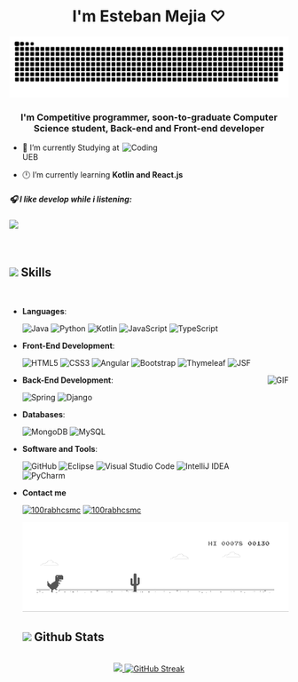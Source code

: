 <h1 align="center">I'm Esteban Mejia ♡</h1>
<div align="center">
  <img  src="https://github.com/1999AZZAR/1999AZZAR/blob/readme/resources/img/grid-snake.svg"
       alt="snake" /></a>
  <h3>I'm Competitive programmer, soon-to-graduate Computer Science student, Back-end and Front-end developer </h3>
</div>


<img align="right" alt="Coding" width="300" src="https://cdn.dribbble.com/users/1277312/screenshots/14733298/media/39b1045e593737587dd60e42c8422d1f.gif" >

-  🌳 I’m currently Studying at UEB 


-  🕛 I’m currently learning **Kotlin and React.js**


<h5>🎧 I like develop while i listening:</h5> 
<a href="https://open.spotify.com/intl-es/track/2CEf2gU5ZJamLXa3NrgAvA?si=1949b41b6dc64471" target="blank"><img src="https://img.shields.io/badge/Spotify-1ED760?style=for-the-badge&logo=spotify&logoColor=white"> </a>

<br>
<br>
<br>
 

## <img src="https://media2.giphy.com/media/QssGEmpkyEOhBCb7e1/giphy.gif?cid=ecf05e47a0n3gi1bfqntqmob8g9aid1oyj2wr3ds3mg700bl&rid=giphy.gif" width ="25"><b> Skills</b>
<br>

<p align="center">

- **Languages**:
  
    ![Java](https://img.shields.io/badge/java-%23ED8B00.svg?style=for-the-badge&logo=openjdk&logoColor=white)
    ![Python](https://img.shields.io/badge/Python%20-%2314354C.svg?style=for-the-badge&logo=python&logoColor=white)
    ![Kotlin](https://img.shields.io/badge/kotlin-%237F52FF.svg?style=for-the-badge&logo=kotlin&logoColor=white)
    ![JavaScript](https://img.shields.io/badge/JavaScript%20-%23F7DF1E.svg?style=for-the-badge&logo=javascript&logoColor=black)
    ![TypeScript](https://img.shields.io/badge/typescript-%23007ACC.svg?style=for-the-badge&logo=typescript&logoColor=white)

  
    
- **Front-End Development**:

   ![HTML5](https://img.shields.io/badge/HTML5%20-%23E34F26.svg?style=for-the-badge&logo=html5&logoColor=white)
   ![CSS3](https://img.shields.io/badge/CSS%20-%231572B6.svg?style=for-the-badge&logo=css3&logoColor=white)
   ![Angular](https://img.shields.io/badge/angular-%23DD0031.svg?style=for-the-badge&logo=angular&logoColor=white)
   ![Bootstrap](https://img.shields.io/badge/bootstrap-%238511FA.svg?style=for-the-badge&logo=bootstrap&logoColor=white)
   ![Thymeleaf](https://img.shields.io/badge/Thymeleaf-%23005C0F.svg?style=for-the-badge&logo=Thymeleaf&logoColor=white)
   ![JSF](https://img.shields.io/badge/JSF-%23FF0000.svg?style=for-the-badge&logo=javafx&logoColor=white)

<img align="right" alt="GIF" height="160px" src="https://media.giphy.com/media/du3J3cXyzhj75IOgvA/giphy.gif" />

- **Back-End Development**:
  
  ![Spring](https://img.shields.io/badge/spring-%236DB33F.svg?style=for-the-badge&logo=spring&logoColor=white)
  ![Django](https://img.shields.io/badge/django-%23092E20.svg?style=for-the-badge&logo=django&logoColor=white)

  

- **Databases**:

  ![MongoDB](https://img.shields.io/badge/MongoDB-%234ea94b.svg?style=for-the-badge&logo=mongodb&logoColor=white)
  ![MySQL](https://img.shields.io/badge/mysql-4479A1.svg?style=for-the-badge&logo=mysql&logoColor=white)


- **Software and Tools**:

  ![GitHub](https://img.shields.io/badge/github-%23121011.svg?style=for-the-badge&logo=github&logoColor=white)
  ![Eclipse](https://img.shields.io/badge/Eclipse-FE7A16.svg?style=for-the-badge&logo=Eclipse&logoColor=white)
  ![Visual Studio Code](https://img.shields.io/badge/Visual%20Studio%20Code-0078d7.svg?style=for-the-badge&logo=visual-studio-code&logoColor=white)
  ![IntelliJ IDEA](https://img.shields.io/badge/IntelliJIDEA-000000.svg?style=for-the-badge&logo=intellij-idea&logoColor=white)
  ![PyCharm](https://img.shields.io/badge/pycharm-143?style=for-the-badge&logo=pycharm&logoColor=black&color=black&labelColor=green)
  
  
- **Contact me**

   <a href="mailto:estebanm3j@gmail.com" target="blank"><img src="https://img.shields.io/badge/Gmail-D14836?style=for-the-badge&logo=gmail&logoColor=white" alt="100rabhcsmc" /></a> 
   <a href="https://www.linkedin.com/in/estm3j" target="blank"><img src="https://img.shields.io/badge/linkedin-%230077B5.svg?style=for-the-badge&logo=linkedin&logoColor=white" alt="100rabhcsmc" /></a>
   

    ![Dino](https://raw.githubusercontent.com/arjunMee/arjunMee/master/dino.gif?token=AQWYXGQBQLHFPDHPO7E2UOLAUYRTI)

  
   ## <img src="https://media.giphy.com/media/iY8CRBdQXODJSCERIr/giphy.gif" width="35"><b> Github Stats </b>
<br>

<div align="center">

<a display="flex" href="https://github.com/3xiic/">
   <img  height="180rem" src="https://github-readme-stats.anuraghazra1.vercel.app/api/top-langs/?username=3xiic&layout=compact&theme=react" />
   <img  height="180rem" src="https://streak-stats.demolab.com?user=3xiic&theme=react" alt="GitHub Streak" /></a>
</a>
</div>

<!--
**3xiic/3xiic** is a ✨ _special_ ✨ repository because its `README.md` (this file) appears on your GitHub profile.

Here are some ideas to get you started:


-->
